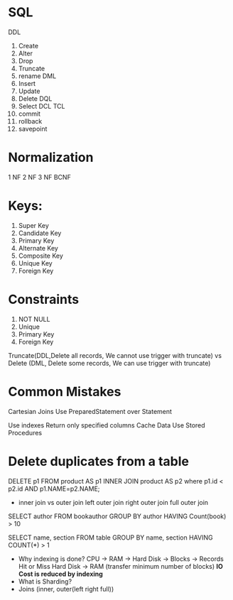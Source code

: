 # SQL

DDL
1. Create
2. Alter
3. Drop
4. Truncate
5. rename
DML
1. Insert
2. Update
3. Delete
DQL
1. Select
DCL
TCL
1. commit
2. rollback
3. savepoint


# Normalization
1 NF
2 NF
3 NF
BCNF

# Keys:
1. Super Key
2. Candidate Key
3. Primary Key
4. Alternate Key
5. Composite Key
6. Unique Key
7. Foreign Key

# Constraints
1. NOT NULL
2. Unique
3. Primary Key
4. Foreign Key

Truncate(DDL,Delete all records, We cannot use trigger with truncate) vs Delete (DML, Delete some records, We can use trigger with truncate)

# Common Mistakes
Cartesian Joins
Use PreparedStatement over Statement

Use indexes
Return only specified columns
Cache Data
Use Stored Procedures

# Delete duplicates from a table
DELETE p1 
FROM       product AS p1 
INNER JOIN product AS p2 
where      p1.id < p2.id 
AND        p1.NAME=p2.NAME;

- inner join vs outer join
left outer join
right outer join
full outer join

SELECT author 
FROM   bookauthor 
GROUP  BY author 
HAVING Count(book) > 10 

SELECT name, section FROM table
GROUP BY name, section
HAVING COUNT(*) > 1

- Why indexing is done?
CPU -> RAM -> Hard Disk -> Blocks -> Records
Hit or Miss
Hard Disk -> RAM (transfer minimum number of blocks)
**IO Cost is reduced by indexing**
- What is Sharding?
- Joins (inner, outer(left right full))